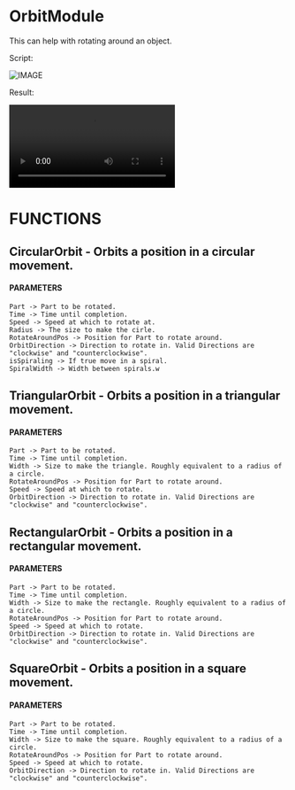 # OrbitModule
This can help with rotating around an object. 

Script:

![IMAGE](https://cdn.discordapp.com/attachments/510573382623035408/1056592918460248114/image.png)

Result:

![VIDEO](https://user-images.githubusercontent.com/82431866/209569700-5098a999-db32-4b37-af51-4cf1c1348e28.mp4)

# FUNCTIONS

## CircularOrbit - Orbits a position in a circular movement.
   #### PARAMETERS
	Part -> Part to be rotated.
	Time -> Time until completion.
	Speed -> Speed at which to rotate at.
	Radius -> The size to make the cirle.
	RotateAroundPos -> Position for Part to rotate around.
	OrbitDirection -> Direction to rotate in. Valid Directions are "clockwise" and "counterclockwise".
	isSpiraling -> If true move in a spiral.
	SpiralWidth -> Width between spirals.w
		
## TriangularOrbit - Orbits a position in a triangular movement.
   #### PARAMETERS
	Part -> Part to be rotated.
	Time -> Time until completion.
	Width -> Size to make the triangle. Roughly equivalent to a radius of a circle.
	RotateAroundPos -> Position for Part to rotate around.
	Speed -> Speed at which to rotate.
	OrbitDirection -> Direction to rotate in. Valid Directions are "clockwise" and "counterclockwise".
		
## RectangularOrbit - Orbits a position in a rectangular movement.
   #### PARAMETERS
	Part -> Part to be rotated.
	Time -> Time until completion.
	Width -> Size to make the rectangle. Roughly equivalent to a radius of a circle.
	RotateAroundPos -> Position for Part to rotate around.
	Speed -> Speed at which to rotate.
	OrbitDirection -> Direction to rotate in. Valid Directions are "clockwise" and "counterclockwise".
		
## SquareOrbit - Orbits a position in a square movement.
   #### PARAMETERS
	Part -> Part to be rotated.
	Time -> Time until completion.
	Width -> Size to make the square. Roughly equivalent to a radius of a circle.
	RotateAroundPos -> Position for Part to rotate around.
	Speed -> Speed at which to rotate.
	OrbitDirection -> Direction to rotate in. Valid Directions are "clockwise" and "counterclockwise".		
